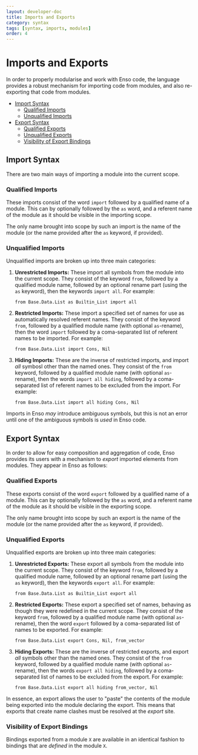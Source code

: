 ```yaml
---
layout: developer-doc
title: Imports and Exports
category: syntax
tags: [syntax, imports, modules]
order: 4
---
```


# Imports and Exports

In order to properly modularise and work with Enso code, the language provides a
robust mechanism for importing code from modules, and also re-exporting that
code from modules.

<!-- MarkdownTOC levels="2,3" autolink="true" -->

- [Import Syntax](#import-syntax)
  - [Qualified Imports](#qualified-imports)
  - [Unqualified Imports](#unqualified-imports)
- [Export Syntax](#export-syntax)
  - [Qualified Exports](#qualified-exports)
  - [Unqualified Exports](#unqualified-exports)
  - [Visibility of Export Bindings](#visibility-of-export-bindings)

<!-- /MarkdownTOC -->

## Import Syntax

There are two main ways of importing a module into the current scope.

### Qualified Imports

These imports consist of the word `import` followed by a qualified name of a
module. This can by optionally followed by the `as` word, and a referent name of
the module as it should be visible in the importing scope.

The only name brought into scope by such an import is the name of the module (or
the name provided after the `as` keyword, if provided).

### Unqualified Imports

Unqualified imports are broken up into three main categories:

1. **Unrestricted Imports:** These import all symbols from the module into the
   current scope. They consist of the keyword `from`, followed by a qualified
   module name, followed by an optional rename part (using the `as` keyword),
   then the keywords `import all`. For example:
   ```
   from Base.Data.List as Builtin_List import all
   ```
2. **Restricted Imports:** These import a specified set of names for use as
   automatically resolved referent names. They consist of the keyword `from`,
   followed by a qualified module name (with optional `as`-rename), then the
   word `import` followed by a coma-separated list of referent names to be
   imported. For example:
   ```
   from Base.Data.List import Cons, Nil
   ```
3. **Hiding Imports:** These are the inverse of restricted imports, and import
   _all_ symbosl other than the named ones. They consist of the `from` keyword,
   followed by a qualified module name (with optional `as`-rename), then the
   words `import all hiding`, followed by a coma-separated list of referent
   names to be excluded from the import. For example:
   ```
   from Base.Data.List import all hiding Cons, Nil
   ```

Imports in Enso _may_ introduce ambiguous symbols, but this is not an error
until one of the ambiguous symbols is _used_ in Enso code.

## Export Syntax

In order to allow for easy composition and aggregation of code, Enso provides
its users with a mechanism to _export_ imported elements from modules. They
appear in Enso as follows:

### Qualified Exports

These exports consist of the word `export` followed by a qualified name of a
module. This can by optionally followed by the `as` word, and a referent name of
the module as it should be visible in the exporting scope.

The only name brought into scope by such an export is the name of the module (or
the name provided after the `as` keyword, if provided).

### Unqualified Exports

Unqualified exports are broken up into three main categories:

1. **Unrestricted Exports:** These export all symbols from the module into the
   current scope. They consist of the keyword `from`, followed by a qualified
   module name, followed by an optional rename part (using the `as` keyword),
   then the keywords `export all`. For example:
   ```
   from Base.Data.List as Builtin_List export all
   ```
2. **Restricted Exports:** These export a specified set of names, behaving as
   though they were redefined in the current scope. They consist of the keyword
   `from`, followed by a qualified module name (with optional `as`-rename), then
   the word `export` followed by a coma-separated list of names to be exported.
   For example:
   ```
   from Base.Data.List export Cons, Nil, from_vector
   ```
3. **Hiding Exports:** These are the inverse of restricted exports, and export
   _all_ symbols other than the named ones. They consist of the `from` keyword,
   followed by a qualified module name (with optional `as`-rename), then the
   words `export all hiding`, followed by a coma-separated list of names to be
   excluded from the export. For example:
   ```
   from Base.Data.List export all hiding from_vector, Nil
   ```

In essence, an export allows the user to "paste" the contents of the module
being exported into the module declaring the export. This means that exports
that create name clashes must be resolved at the _export_ site.

### Visibility of Export Bindings

Bindings exported from a module `X` are available in an identical fashion to
bindings that are _defined_ in the module `X`.
